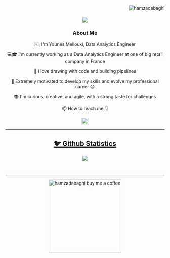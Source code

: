 <img align="right" src="https://visitor-badge.laobi.icu/badge?page_id=hamzadabaghi/hamzadabaghi" alt="hamzadabaghi">
<h1 align="center">
  <a href="https://git.io/typing-svg">
    <img src="https://readme-typing-svg.herokuapp.com/?lines=This+is+Hamza+Dabaghi;Nice+to+meet+you+%F0%9F%91%8B&center=true&size=30">
  </a>
</h1>
   
###  <p align="center">About Me</p>
<p align="center">
  <p align="center">Hi, I'm Younes Mellouki, Data Analytics Engineer</p>

  <p align="center">💻🎓 I'm currently working as a Data Analytics Engineer at one of big retail company in France</p>

  <p align="center">🎨 I love drawing with code and building pipelines</p>

  <p align="center">🚀 Extremely motivated to develop my skills and evolve my professional career 😊</p>

  <p align="center">📚 I'm curious, creative, and agile, with a strong taste for challenges</p>

  <p align="center">📫 How to reach me 👇</p>
</p>
<p align="center"> <a href="https://www.linkedin.com/in/younes-mellouki-13b938175/"><img src="https://img.shields.io/badge/linkedin-%230077B5.svg?&style=for-the-badge&logo=linkedin&logoColor=white" height=23>
<hr>

<h2  align="center">🐦 Github Statistics </h2>
<p align="center">
<img src="https://github-readme-stats-sigma-five.vercel.app/api?username=Yuns9&show_icons=true&theme=tokyonight">
</p>
<br/>

<hr>
<p align="center">
  <a href="https://buymeacoffee.com/younesmellouki" target="_blank" ><img src="https://www.buymeacoffee.com/assets/img/custom_images/orange_img.png" alt="hamzadabaghi buy me a coffee" width="230"></a>
</p>
